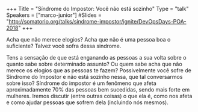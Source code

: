 +++
Title = "Síndrome do Impostor: Você não está sozinho"
Type = "talk"
Speakers = ["marco-junior"]
#Slides = "http://somatorio.org/talks/sindrome-impostor/ignite/DevOpsDays-POA-2018"
+++

Acha que não merece elogios? Acha que não é uma pessoa boa o suficiente? Talvez você sofra dessa sindrome.

Tens a sensação de que está enganando as pessoas a sua volta sobre o quanto sabe sobre determinado assunto? Ou quem sabe acha que não merece os elogios que as pessoas te fazem? Possivelmente você sofre de Síndrome do Impostor e não está sozinho nessa, que tal conversarmos sobre isso?
Síndrome do impostor é um fenômeno que afeta aproximadamente 70% das pessoas bem sucedidas, sendo mais forte em mulheres. 
Iremos discutir (entre outras coisas) o que ela é, como nos afeta e como ajudar pessoas que sofrem dela (incluindo nós mesmos).
